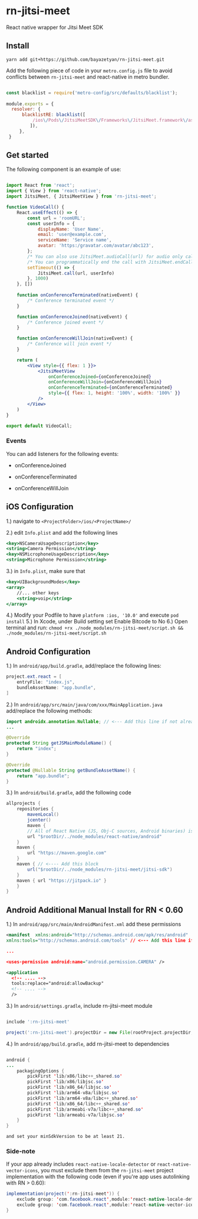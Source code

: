 
# rn-jitsi-meet

React native wrapper for Jitsi Meet SDK

  

## Install

`yarn add git+https://github.com/bayazetyan/rn-jitsi-meet.git`

Add the following piece of code in your ```metro.config.js``` file to avoid conflicts between `rn-jitsi-meet` and react-native in metro bundler.

  

```javascript

const blacklist = require('metro-config/src/defaults/blacklist');
  
module.exports = {  
  resolver: {  
	  blacklistRE: blacklist([  
		  /ios\/Pods\/JitsiMeetSDK\/Frameworks\/JitsiMeet.framework\/assets\/node_modules\/react-native\/.*/,  
		 ]),
	 },
 }

```

  

## Get started

  

The following component is an example of use:

  

```jsx

import React from 'react';
import { View } from 'react-native';
import JitsiMeet, { JitsiMeetView } from 'rn-jitsi-meet';

function VideoCall() {
	React.useEffect(() => {
		const url = 'roomURL';
		const userInfo = {
			displayName: 'User Name',
			email: 'user@example.com',
			serviceName: 'Service name',
			avatar: 'https:/gravatar.com/avatar/abc123',
		};
		/* You can also use JitsiMeet.audioCall(url) for audio only call */
		/* You can programmatically end the call with JitsiMeet.endCall() */
		setTimeout(() => {
			JitsiMeet.call(url, userInfo)			
		}, 1000)
	}, [])
	
	function onConferenceTerminated(nativeEvent) {
		/* Conference terminated event */
	}

	function onConferenceJoined(nativeEvent) {
		/* Conference joined event */
	}

	function onConferenceWillJoin(nativeEvent) {
		/* Conference will join event */
	}

	return (
		<View style={{ flex: 1 }}>
			<JitsiMeetView 
				onConferenceJoined={onConferenceJoined}
				onConferenceWillJoin={onConferenceWillJoin}
				onConferenceTerminated={onConferenceTerminated}
				style={{ flex: 1, height: '100%', width: '100%' }}
			/>
		</View>
	)
}  

export default VideoCall;
```

### Events

  

You can add listeners for the following events:

- onConferenceJoined

- onConferenceTerminated

- onConferenceWillJoin
  

## iOS Configuration

  

1.) navigate to `<ProjectFolder>/ios/<ProjectName>/`

2.) edit `Info.plist` and add the following lines

  

```jsx
<key>NSCameraUsageDescription</key>
<string>Camera Permission</string>
<key>NSMicrophoneUsageDescription</key>
<string>Microphone Permission</string>
```

3.) in `Info.plist`, make sure that

```jsx
<key>UIBackgroundModes</key>
<array>
	//... other keys
	<string>voip</string>
</array>
```
4.) Modify your Podfile to have ```platform :ios, '10.0'``` and execute ```pod install```
5.) In Xcode, under Build setting set Enable Bitcode to No
6.) Open terminal and run:
`chmod +rx ./node_modules/rn-jitsi-meet/script.sh && ./node_modules/rn-jitsi-meet/script.sh`
  

## Android Configuration

1.) In `android/app/build.gradle`, add/replace the following lines:

```java
project.ext.react = [
	entryFile: "index.js",
	bundleAssetName: "app.bundle",
]
```
2.) In `android/app/src/main/java/com/xxx/MainApplication.java` add/replace the following methods:

 
```java
import androidx.annotation.Nullable; // <--- Add this line if not already existing
...

@Override
protected String getJSMainModuleName() {
	return "index";
}

@Override
protected @Nullable String getBundleAssetName() {
	return "app.bundle";
}

```
3.) In `android/build.gradle`, add the following code

```java
allprojects {
	repositories {
		mavenLocal()
		jcenter()
		maven {
		// All of React Native (JS, Obj-C sources, Android binaries) is installed from npm
		url "$rootDir/../node_modules/react-native/android"
	}
	maven {
		url "https://maven.google.com"
	}
	maven { // <---- Add this block
		url("$rootDir/../node_modules/rn-jitsi-meet/jitsi-sdk")
	}
	maven { url "https://jitpack.io" }
	}
}
```

  

## Android Additional Manual Install for RN < 0.60

1.) In `android/app/src/main/AndroidManifest.xml` add these permissions

```xml
<manifest  xmlns:android="http://schemas.android.com/apk/res/android"
xmlns:tools="http://schemas.android.com/tools" // <--- Add this line if not already existing

...

<uses-permission android:name="android.permission.CAMERA" />

<application  
  <!-- .... -->
  tools:replace="android:allowBackup"
  <!-- .... -->
  />
```

3.) In `android/settings.gradle`, include rn-jitsi-meet module

```gradle

include ':rn-jitsi-meet'

project(':rn-jitsi-meet').projectDir = new File(rootProject.projectDir, '../node_modules/rn-jitsi-meet/android')

```

  

4.) In `android/app/build.gradle`, add rn-jitsi-meet to dependencies

```java

android {
...
	packagingOptions {
		pickFirst 'lib/x86/libc++_shared.so'
		pickFirst 'lib/x86/libjsc.so'
		pickFirst 'lib/x86_64/libjsc.so'
		pickFirst 'lib/arm64-v8a/libjsc.so'
		pickFirst 'lib/arm64-v8a/libc++_shared.so'
		pickFirst 'lib/x86_64/libc++_shared.so'
		pickFirst 'lib/armeabi-v7a/libc++_shared.so'
		pickFirst 'lib/armeabi-v7a/libjsc.so'
	}
}
```

`and set your minSdkVersion to be at least 21.`

  

### Side-note

If your app already includes `react-native-locale-detector` or `react-native-vector-icons`, you must exclude them from the `rn-jitsi-meet` project implementation with the following code (even if you're app uses autolinking with RN > 0.60):

```java
implementation(project(':rn-jitsi-meet')) {
	exclude group: 'com.facebook.react',module:'react-native-locale-detector'
	exclude group: 'com.facebook.react',module:'react-native-vector-icons'
}
```